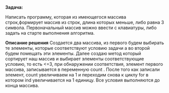 **Задача:**

Написать программу, которая из имеющегося массива строк,формирует массив из строк, длина которых
меньше, либо равна 3 символа. Первоначальный массив можно ввести с клавиатуры, либо задать на старте выполнения алгоритма.

**Описание решения**
Создается два массива, из первого будем выбирать те элементы, которые соответствуют условию задачи а во второй будем помещать эти элементы. Далее создаю метод который сортирует наш массив и выбирает элементы соответствующие условию, то есть <=3, при обнаружении соответствия, элемент первого массива, записывается в переменную count . После того как записали элемент,  count увеличиваем на 1 и переходим снова к циклу for в котором ind увеличивается на 1 единицу. Все условия выполняются до конца массива.
